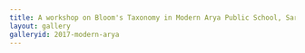 ```yaml
---
title: A workshop on Bloom's Taxonomy in Modern Arya Public School, Sarurpur Faridabad
layout: gallery
galleryid: 2017-modern-arya
--- 
```

